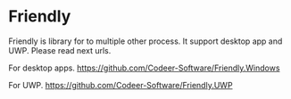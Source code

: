 Friendly
========
Friendly is library for to multiple other process.
It support desktop app and UWP.
Please read next urls.

For desktop apps.
https://github.com/Codeer-Software/Friendly.Windows

For UWP.
https://github.com/Codeer-Software/Friendly.UWP
